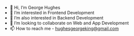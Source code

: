 - 👋 Hi, I’m George Hughes
- 👀 I’m interested in Frontend Development
- 🌱 I’m also interested in Backend Development 
- 💞️ I’m looking to collaborate on Web and App Development
- 📫 How to reach me - hughesgeorgeking@gmail.com

<!---
King-George-Hughes/King-George-Hughes is a ✨ special ✨ repository because its `README.md` (this file) appears on your GitHub profile.
You can click the Preview link to take a look at your changes.
--->
